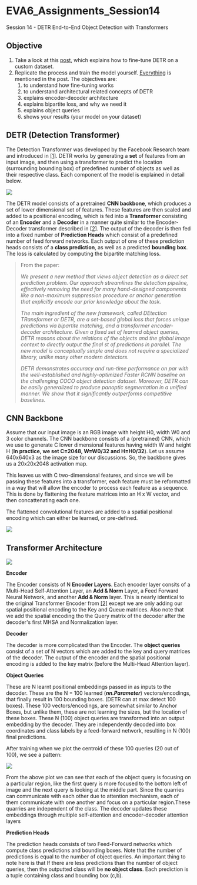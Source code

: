 # EVA6_Assignments_Session14
Session 14 - DETR End-to-End Object Detection with Transformers

## Objective

1. Take a look at this [post](https://opensourcelibs.com/lib/finetune-detr), which explains how to fine-tune DETR on a custom dataset. 
2. Replicate the process and train the model yourself. [Everything](https://colab.research.google.com/github/woctezuma/finetune-detr/blob/master/finetune_detr.ipynb) is mentioned in the post. The objectives are:
   1. to understand how fine-tuning works
   2. to understand architectural related concepts of DETR
   3. explains encoder-decoder architecture
   4. explains bipartite loss, and why we need it
   5. explains object queries
   6. shows your results (your model on your dataset)



## DETR (Detection Transformer)

The Detection Transformer was developed by the Facebook Research team and introduced in [[1]](http://arxiv.org/abs/1906.05909). DETR works by generating a **set** of features from an input image, and then using a transformer to predict the location (surrounding bounding box) of predefined number of objects as well as their respective class. Each component of the model is explained in detail below. 

![](https://github.com/gokul-pv/EVA6_Assignments_Session14/blob/main/Images/detr_1.png)

The DETR model consists of a pretrained **CNN backbone**, which produces a set of lower dimensional set of features. These features are then scaled and added to a positional encoding, which is fed into a **Transformer** consisting of an **Encoder** and a **Decoder** in a manner quite similar to the Encoder-Decoder transformer described in [[2]](http://arxiv.org/abs/1706.03762). The output of the decoder is then fed into a fixed number of **Prediction Heads** which consist of a predefined number of feed forward networks. Each output of one of these prediction heads consists of a **class prediction**, as well as a predicted **bounding box**. The loss is calculated by computing the bipartite matching loss.

> From the paper:
>
> *We present a new method that views object detection as a direct set  prediction problem. Our approach streamlines the detection pipeline,  effectively removing the need for many hand-designed components like a  non-maximum suppression procedure or anchor generation that explicitly  encode our prior knowledge about the task.* 
>
> *The main ingredient of the new framework, called DEtection TRansformer or  DETR, are a set-based global loss that forces unique predictions via  bipartite matching, and a transformer encoder-decoder architecture.  Given a fixed set of learned object queries, DETR reasons about the  relations of the objects and the global image context to directly output the final st of predictions in parallel. The new model is conceptually  simple and does not require a specialized library, unlike many other  modern detectors.* 
>
> *DETR demonstrates accuracy and run-time performance on par with the  well-established and highly-optimized Faster RCNN baseline on the  challenging COCO object detection dataset. Moreover, DETR can be easily  generalized to produce panoptic segmentation in a unified manner. We  show that it significantly outperforms competitive baselines.*



## CNN Backbone

Assume that our input image is an RGB image with height H0, width W0 and 3 color channels. The CNN backbone consists of a (pretrained) CNN, which we use to generate C lower dimensional features having width W and height H (**In practice, we set C=2048, W=W0/32 and H=H0/32**). Let us assume 640x640x3 as the image size for our discussions. So, the backbone gives us a 20x20x2048 activation map.

This leaves us with C two-dimensional features, and since we will be passing these features into a transformer, each feature must be reformatted in a way that will allow the encoder to process each feature as a sequence. This is done by flattening the feature matrices into an H x W vector, and then concattenating each one.

The flattened convolutional features are added to a spatial positional encoding which can either be learned, or pre-defined.

![](https://github.com/gokul-pv/EVA6_Assignments_Session14/blob/main/Images/detr_2.png)



## Transformer Architecture

![](https://github.com/gokul-pv/EVA6_Assignments_Session14/blob/main/Images/detr_3.png)

**Encoder**

The Encoder consists of N **Encoder Layers**. Each encoder layer consits of a Multi-Head Self-Attention Layer, an **Add & Norm** Layer, a Feed Forward Neural Network, and another **Add & Norm** layer. This is nearly identical to the original Transformer Encoder from [[2]](http://arxiv.org/abs/1706.03762) except we are only adding our spatial positional encoding to the Key and Queue matrices. Also note that we add the spatial encoding tho the Query matrix of the decoder after the decoder's first MHSA and Normalization layer. 

**Decoder**

The decoder is more complicated than the Encoder. The **object queries** consist of a set of N vectors which are added to the key and query matrices of the decoder. The output of the encoder and the spatial positional encoding is added to the key matrix (before the Multi-Head Attention layer). 

**Object Queries**

These are N learnt positional embeddings passed in as inputs to the decoder. These are the N = 100 learned (***nn.Parameter***) vectors/encodings, that finally result in 100 bounding boxes. (DETR can at max detect 100 boxes). These 100 vectors/encodings, are somewhat similar to Anchor Boxes, but unlike them, these are not learning the sizes, but the location of these boxes. These N (100) object queries are transformed into an output embedding by the decoder. They are independently decoded into box coordinates and class labels by a  feed-forward network, resulting in N (100) final predictions.

After training when we plot the centroid of these 100 queries (20 out of 100), we see a pattern:

![](https://github.com/gokul-pv/EVA6_Assignments_Session14/blob/main/Images/ObjectQueries.png)

From the above plot we can see that each of the object query is focusing on a particular region, like the first query is more focused to the bottom left of image and the next  query is looking at the middle part. Since the quarries can communicate with each other due to attention mechanism, each of them communicate with one another and focus on a particular region.These quarries are independent of the class. The decoder updates these embeddings through  multiple self-attention and encoder-decoder attention layers

**Prediction Heads**

The prediction heads consists of two Feed-Forward networks which compute class predictions and bounding boxes. Note that the number of predictions is equal to the number of object queries. An important thing to note here is that If there are less predictions than the number of object queries, then the outputted class will be **no object class**. Each prediction is a tuple containing class and bounding box (c,b).




